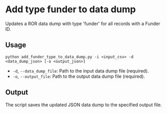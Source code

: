 # Add type funder to data dump

Updates a ROR data dump with type 'funder' for all records with a Funder ID.

## Usage

```
python add_funder_type_to_data_dump.py -i <input_csv> -d <data_dump_json> [-o <output_json>]
```

- `-d`, `--data_dump_file`: Path to the input data dump file (required).
- `-o`, `--output_file`: Path to the output data dump file (required).


## Output

The script saves the updated JSON data dump to the specified output file.